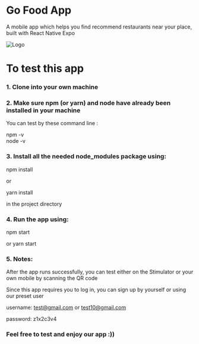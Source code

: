 # Go Food App
A mobile app which helps you find recommend restaurants near your place, built with React Native Expo


   ![Logo](https://user-images.githubusercontent.com/35694395/85275989-5368b600-b4ab-11ea-8b97-828896d56b5c.png)



# To test this app

### 1. Clone into your own machine 

### 2. Make sure npm (or yarn) and node have already been installed in your machine
 You can test by these command line : 
 
   npm -v  
   node -v
   
### 3. Install all the needed node_modules package using:

  npm install
  
  or 
  
  yarn install
  
  in the project directory

### 4. Run the app using:

npm start

or yarn start

### 5. Notes:
After the app runs successfully, you can test either on the Stimulator or your own mobile by scanning the QR code

Since this app requires you to log in, you can sign up by yourself or using our preset user

username: test@gmail.com   or   test10@gmail.com

password: z1x2c3v4

### Feel free to test and enjoy our app :))
